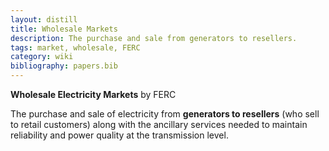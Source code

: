 ```yaml
---
layout: distill
title: Wholesale Markets
description: The purchase and sale from generators to resellers.
tags: market, wholesale, FERC
category: wiki
bibliography: papers.bib
---
```


**Wholesale Electricity Markets** <d-cite key="ferc2020glossary"></d-cite> by FERC

The purchase and sale of electricity from **generators to resellers** (who sell to retail customers) along with the ancillary services needed to maintain reliability and power quality at the transmission level.
